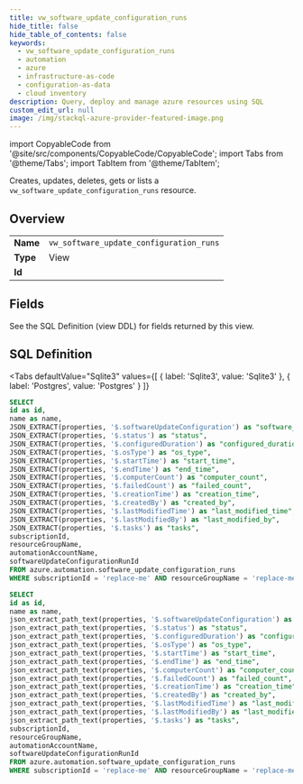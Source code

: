 ```yaml
--- 
title: vw_software_update_configuration_runs
hide_title: false
hide_table_of_contents: false
keywords:
  - vw_software_update_configuration_runs
  - automation
  - azure
  - infrastructure-as-code
  - configuration-as-data
  - cloud inventory
description: Query, deploy and manage azure resources using SQL
custom_edit_url: null
image: /img/stackql-azure-provider-featured-image.png
---
```


import CopyableCode from '@site/src/components/CopyableCode/CopyableCode';
import Tabs from '@theme/Tabs';
import TabItem from '@theme/TabItem';

Creates, updates, deletes, gets or lists a <code>vw_software_update_configuration_runs</code> resource.

## Overview
<table><tbody>
<tr><td><b>Name</b></td><td><code>vw_software_update_configuration_runs</code></td></tr>
<tr><td><b>Type</b></td><td>View</td></tr>
<tr><td><b>Id</b></td><td><CopyableCode code="azure.automation.vw_software_update_configuration_runs" /></td></tr>
</tbody></table>

## Fields

See the SQL Definition (view DDL) for fields returned by this view.

## SQL Definition

<Tabs
defaultValue="Sqlite3"
values={[
{ label: 'Sqlite3', value: 'Sqlite3' },
{ label: 'Postgres', value: 'Postgres' }
]}
>
<TabItem value="Sqlite3">

```sql
SELECT
id as id,
name as name,
JSON_EXTRACT(properties, '$.softwareUpdateConfiguration') as "software_update_configuration",
JSON_EXTRACT(properties, '$.status') as "status",
JSON_EXTRACT(properties, '$.configuredDuration') as "configured_duration",
JSON_EXTRACT(properties, '$.osType') as "os_type",
JSON_EXTRACT(properties, '$.startTime') as "start_time",
JSON_EXTRACT(properties, '$.endTime') as "end_time",
JSON_EXTRACT(properties, '$.computerCount') as "computer_count",
JSON_EXTRACT(properties, '$.failedCount') as "failed_count",
JSON_EXTRACT(properties, '$.creationTime') as "creation_time",
JSON_EXTRACT(properties, '$.createdBy') as "created_by",
JSON_EXTRACT(properties, '$.lastModifiedTime') as "last_modified_time",
JSON_EXTRACT(properties, '$.lastModifiedBy') as "last_modified_by",
JSON_EXTRACT(properties, '$.tasks') as "tasks",
subscriptionId,
resourceGroupName,
automationAccountName,
softwareUpdateConfigurationRunId
FROM azure.automation.software_update_configuration_runs
WHERE subscriptionId = 'replace-me' AND resourceGroupName = 'replace-me' AND automationAccountName = 'replace-me';
```

</TabItem>
<TabItem value="Postgres">

```sql
SELECT
id as id,
name as name,
json_extract_path_text(properties, '$.softwareUpdateConfiguration') as "software_update_configuration",
json_extract_path_text(properties, '$.status') as "status",
json_extract_path_text(properties, '$.configuredDuration') as "configured_duration",
json_extract_path_text(properties, '$.osType') as "os_type",
json_extract_path_text(properties, '$.startTime') as "start_time",
json_extract_path_text(properties, '$.endTime') as "end_time",
json_extract_path_text(properties, '$.computerCount') as "computer_count",
json_extract_path_text(properties, '$.failedCount') as "failed_count",
json_extract_path_text(properties, '$.creationTime') as "creation_time",
json_extract_path_text(properties, '$.createdBy') as "created_by",
json_extract_path_text(properties, '$.lastModifiedTime') as "last_modified_time",
json_extract_path_text(properties, '$.lastModifiedBy') as "last_modified_by",
json_extract_path_text(properties, '$.tasks') as "tasks",
subscriptionId,
resourceGroupName,
automationAccountName,
softwareUpdateConfigurationRunId
FROM azure.automation.software_update_configuration_runs
WHERE subscriptionId = 'replace-me' AND resourceGroupName = 'replace-me' AND automationAccountName = 'replace-me';
```

</TabItem>
</Tabs>
